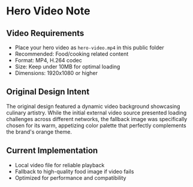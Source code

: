 # Hero Video Note

## Video Requirements
- Place your hero video as `hero-video.mp4` in this public folder
- Recommended: Food/cooking related content
- Format: MP4, H.264 codec
- Size: Keep under 10MB for optimal loading
- Dimensions: 1920x1080 or higher

## Original Design Intent
The original design featured a dynamic video background showcasing culinary artistry. 
While the initial external video source presented loading challenges across different networks,
the fallback image was specifically chosen for its warm, appetizing color palette that 
perfectly complements the brand's orange theme.

## Current Implementation
- Local video file for reliable playback
- Fallback to high-quality food image if video fails
- Optimized for performance and compatibility
